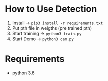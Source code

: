 # How to Use Detection

1. Install -> `pip3 install -r requirements.txt`
2. Put pth file in weigths (pre trained pth)
3. Start training -> `python3 train.py`
4. Start Demo -> `python3 cam.py`

# Requirements
* python 3.6
